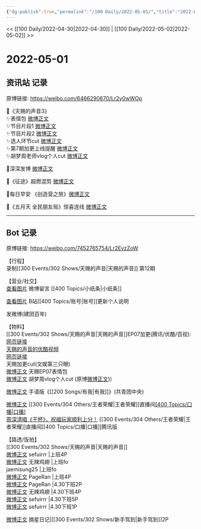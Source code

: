 ```yaml
---
{"dg-publish":true,"permalink":"/100 Daily/2022-05-01/","title":"2022-05-01","created":"2022-12-04T16:18:20.000+08:00","updated":"2023-01-09T19:18:35.017+08:00"}
---
```



<< [[100 Daily/2022-04-30\|2022-04-30]] | [[100 Daily/2022-05-02\|2022-05-02]] >>

# 2022-05-01

## 资讯站 记录

原博链接: https://weibo.com/6466290670/Lr2y0wWOp

🌟《天赐的声音3》  
✨表情包 [微博正文](https://m.weibo.cn/6466290670/4764319143955897)  
✨节目片段1 [微博正文](https://m.weibo.cn/6466290670/4764295361200681)  
✨节目片段2 [微博正文](https://m.weibo.cn/6466290670/4764296876131461)  
✨选人环节cut [微博正文](https://m.weibo.cn/6466290670/4764300222401700)  
✨第7期加更上线提醒 [微博正文](https://m.weibo.cn/6466290670/4764294283526534)  
✨胡梦周老师vlog个人cut [微博正文](https://m.weibo.cn/6466290670/4764428282628957)

🌟深深发博 [微博正文](https://m.weibo.cn/6466290670/4764333378633980)

🌟《征途》超燃混剪 [微博正文](https://m.weibo.cn/6466290670/4764458423944196)

🌟每日早安 《创造营之旅》[微博正文](https://m.weibo.cn/6466290670/4764235101635386)

🌟《五月天 全民朋友局》惊喜连线 [微博正文](https://m.weibo.cn/6466290670/4764468996998965)

---
## Bot 记录

原博链接: https://weibo.com/7452765754/Lr2EvzZoW

【行程】  
录制[[300 Events/302 Shows/天赐的声音\|天赐的声音]] 第12期

【营业/社交】  
[查看图片](https://wx1.sinaimg.cn/large/0088n2Pggy1h1sy5juwyxj30yi070jrp.jpg) 微博留言 [](https://m.weibo.cn/1736988591/4763732301056623) [[400 Topics/小纸条\|小纸条]]

[查看图片](https://wx4.sinaimg.cn/large/0088n2Pggy1h1sy5p674gj30yi0nvjtf.jpg) B站[[400 Topics/账号\|账号]]更新个人说明

[](https://m.weibo.cn/1736988591/4764331055517377) 发微博(建团百年)

【物料】  
[[300 Events/302 Shows/天赐的声音\|天赐的声音]]EP07加更(腾讯/优酷/百视):  
[网页链接](https://weibo.cn/sinaurl?u=http%3A%2F%2Fm.v.qq.com%2Fx%2Fcover%2Fm%2Fmzc00200cqw6oky%2Fd0042ahbcku.html%3Furl_from%3Dshare%26second_share%3D0%26share_from%3Dcopy)  
[天赐的声音的优酷视频](https://weibo.cn/sinaurl?u=https%3A%2F%2Fv.youku.com%2Fv_show%2Fid_XNTIwNTM0Njg5Ng%3D%3D.html%3Fx%26sharefrom%3Dandroid%26scene%3Dlong%26playMode%3Dnormal%26sharekey%3Dc7f54752fb51fe7ddd0e692b8da54ebc3)  
[网页链接](https://weibo.cn/sinaurl?u=https%3A%2F%2Fbp-share.bestv.com.cn%2Fbp-share%2FsharePage.html%3FtitleId%3D440428%26contentId%3D10121%26currentEpisode%3D7%26modelType%3D1)  
[](https://m.weibo.cn/1371117067/4764285358834527) 天赐加更cut(文娱第三只眼)  
[微博正文](https://m.weibo.cn/1315706994/4764315536064972) 天赐EP07表情包  
[微博正文](https://m.weibo.cn/6466290670/4764428282628957) 胡梦周vlog个人cut (原博[微博正文](https://m.weibo.cn/1858347712/4764392563933510)))

[微博正文](https://m.weibo.cn/3937348351/4764388173808556) 手语版《[[200 Songs/有我\|有我]]》(共青团中央)

[微博正文](https://m.weibo.cn/5119747619/4764450496190061) [[300 Events/304 Others/王者荣耀\|王者荣耀]]直播间[[400 Topics/口播\|口播]](4:38)  
[周深清唱《干杯》，祝福玩家顺利上分！](https://weibo.cn/sinaurl?u=http%3A%2F%2Fm.v.qq.com%2Fplay.html%3Fcid%3Dmzc002005p5nbdt%26vid%3Dr0042ejbxl7%26ptag%3D2_7.5.0.19172_copy) [[300 Events/304 Others/王者荣耀\|王者荣耀]]直播间[[400 Topics/口播\|口播]]腾讯版

【路透/饭拍】  
[[300 Events/302 Shows/天赐的声音\|天赐的声音]]  
[微博正文](https://m.weibo.cn/7316571481/4764318501962254) sefuirrr |上班4P  
[微博正文](https://m.weibo.cn/7495641082/4764322196623353) 无辣鸡翅 |上班fo  
[](https://m.weibo.cn/6211346395/4764320577095129) jaemisung25 |上班fo  
[微博正文](https://m.weibo.cn/7633014126/4764460332618524) PageRan |上班4P  
[微博正文](https://m.weibo.cn/7633014126/4764248427727113) PageRan |4.30下班2P  
[微博正文](https://m.weibo.cn/7495641082/4764110506168215) 无辣鸡翅 |4.30下班4P  
[微博正文](https://m.weibo.cn/7316571481/4764107112712576) sefuirrr |4.30下班5P  
[微博正文](https://m.weibo.cn/7316571481/4764260988621451) sefuirrr |4.30下班1P

[微博正文](https://m.weibo.cn/6859101100/4764443642434230) 摘星日记|[[300 Events/302 Shows/新手驾到\|新手驾到]]2P
